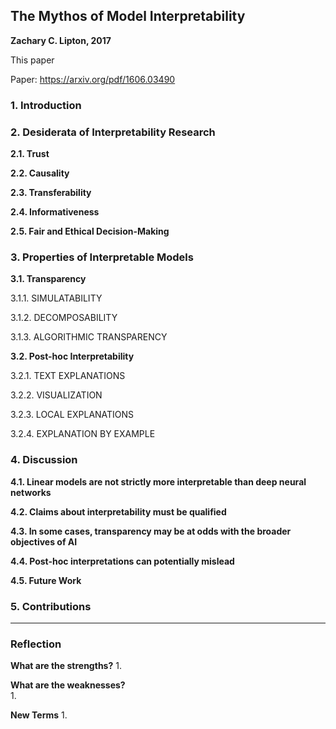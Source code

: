 ## The Mythos of Model Interpretability

**Zachary C. Lipton, 2017**

This paper 

Paper: https://arxiv.org/pdf/1606.03490

### 1. Introduction


### 2. Desiderata of Interpretability Research

**2.1. Trust**


**2.2. Causality**

**2.3. Transferability**

**2.4. Informativeness**

**2.5. Fair and Ethical Decision-Making**


### 3. Properties of Interpretable Models

**3.1. Transparency**

3.1.1. SIMULATABILITY

3.1.2. DECOMPOSABILITY

3.1.3. ALGORITHMIC TRANSPARENCY

**3.2. Post-hoc Interpretability**

3.2.1. TEXT EXPLANATIONS

3.2.2. VISUALIZATION

3.2.3. LOCAL EXPLANATIONS

3.2.4. EXPLANATION BY EXAMPLE

### 4. Discussion

**4.1. Linear models are not strictly more interpretable than deep neural networks**

**4.2. Claims about interpretability must be qualified**

**4.3. In some cases, transparency may be at odds with the broader objectives of AI**

**4.4. Post-hoc interpretations can potentially mislead**

**4.5. Future Work**

### 5. Contributions

---

### Reflection      

**What are the strengths?** 
1. 

**What are the weaknesses?**      
1. 

**New Terms**
1. 

